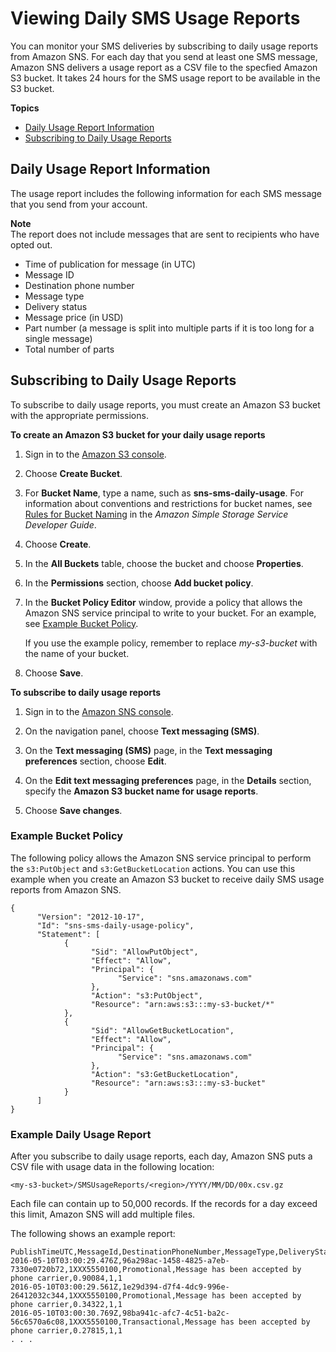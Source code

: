 # Viewing Daily SMS Usage Reports<a name="sms_stats_usage"></a>

You can monitor your SMS deliveries by subscribing to daily usage reports from Amazon SNS\. For each day that you send at least one SMS message, Amazon SNS delivers a usage report as a CSV file to the specfied Amazon S3 bucket\. It takes 24 hours for the SMS usage report to be available in the S3 bucket\. 

**Topics**
+ [Daily Usage Report Information](#daily_usage_info)
+ [Subscribing to Daily Usage Reports](#subscribe-to-daily-usage-reports)

## Daily Usage Report Information<a name="daily_usage_info"></a>

The usage report includes the following information for each SMS message that you send from your account\.

**Note**  
 The report does not include messages that are sent to recipients who have opted out\.
+ Time of publication for message \(in UTC\)
+ Message ID
+ Destination phone number
+ Message type
+ Delivery status
+ Message price \(in USD\)
+ Part number \(a message is split into multiple parts if it is too long for a single message\)
+ Total number of parts

## Subscribing to Daily Usage Reports<a name="subscribe-to-daily-usage-reports"></a>

To subscribe to daily usage reports, you must create an Amazon S3 bucket with the appropriate permissions\.

**To create an Amazon S3 bucket for your daily usage reports**

1. Sign in to the [Amazon S3 console](https://console.aws.amazon.com/s3/)\.

1. Choose **Create Bucket**\.

1. For **Bucket Name**, type a name, such as **sns\-sms\-daily\-usage**\. For information about conventions and restrictions for bucket names, see [Rules for Bucket Naming](https://docs.aws.amazon.com/AmazonS3/latest/dev/BucketRestrictions.html#bucketnamingrules) in the *Amazon Simple Storage Service Developer Guide*\.

1. Choose **Create**\.

1. In the **All Buckets** table, choose the bucket and choose **Properties**\.

1. In the **Permissions** section, choose **Add bucket policy**\.

1. In the **Bucket Policy Editor** window, provide a policy that allows the Amazon SNS service principal to write to your bucket\. For an example, see [Example Bucket Policy](#example_bucket_policy)\.

   If you use the example policy, remember to replace *my\-s3\-bucket* with the name of your bucket\.

1. Choose **Save**\.

**To subscribe to daily usage reports**

1. Sign in to the [Amazon SNS console](https://console.aws.amazon.com/sns/)\.

1. On the navigation panel, choose **Text messaging \(SMS\)**\.

1. On the **Text messaging \(SMS\)** page, in the **Text messaging preferences** section, choose **Edit**\.

1. On the **Edit text messaging preferences** page, in the **Details** section, specify the **Amazon S3 bucket name for usage reports**\.

1. Choose **Save changes**\.

### Example Bucket Policy<a name="example_bucket_policy"></a>

The following policy allows the Amazon SNS service principal to perform the `s3:PutObject` and `s3:GetBucketLocation` actions\. You can use this example when you create an Amazon S3 bucket to receive daily SMS usage reports from Amazon SNS\.

```
{
      "Version": "2012-10-17",
      "Id": "sns-sms-daily-usage-policy",
      "Statement": [
            {
                  "Sid": "AllowPutObject",
                  "Effect": "Allow",
                  "Principal": {
                        "Service": "sns.amazonaws.com"
                  },
                  "Action": "s3:PutObject",
                  "Resource": "arn:aws:s3:::my-s3-bucket/*"
            },
            {
                  "Sid": "AllowGetBucketLocation",
                  "Effect": "Allow",
                  "Principal": {
                        "Service": "sns.amazonaws.com"
                  },
                  "Action": "s3:GetBucketLocation",
                  "Resource": "arn:aws:s3:::my-s3-bucket"
            }
      ]
}
```

### Example Daily Usage Report<a name="example_report"></a>

After you subscribe to daily usage reports, each day, Amazon SNS puts a CSV file with usage data in the following location:

```
<my-s3-bucket>/SMSUsageReports/<region>/YYYY/MM/DD/00x.csv.gz
```

Each file can contain up to 50,000 records\. If the records for a day exceed this limit, Amazon SNS will add multiple files\.

The following shows an example report:

```
PublishTimeUTC,MessageId,DestinationPhoneNumber,MessageType,DeliveryStatus,PriceInUSD,PartNumber,TotalParts
2016-05-10T03:00:29.476Z,96a298ac-1458-4825-a7eb-7330e0720b72,1XXX5550100,Promotional,Message has been accepted by phone carrier,0.90084,1,1
2016-05-10T03:00:29.561Z,1e29d394-d7f4-4dc9-996e-26412032c344,1XXX5550100,Promotional,Message has been accepted by phone carrier,0.34322,1,1
2016-05-10T03:00:30.769Z,98ba941c-afc7-4c51-ba2c-56c6570a6c08,1XXX5550100,Transactional,Message has been accepted by phone carrier,0.27815,1,1
. . .
```